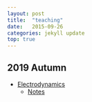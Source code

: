 ```yaml
---
layout: post
title:  "teaching"
date:   2015-09-26
categories: jekyll update
top: true
---
```


## 2019 Autumn

* [Electrodynamics](/fake-link)
  * [Notes](/f)

